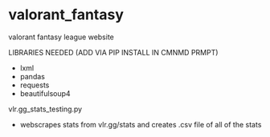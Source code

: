 # valorant_fantasy
valorant fantasy league website

LIBRARIES NEEDED (ADD VIA PIP  INSTALL IN CMNMD PRMPT)
- lxml
- pandas
- requests
- beautifulsoup4

vlr.gg_stats_testing.py
- webscrapes stats from vlr.gg/stats and creates .csv file of all of the stats

